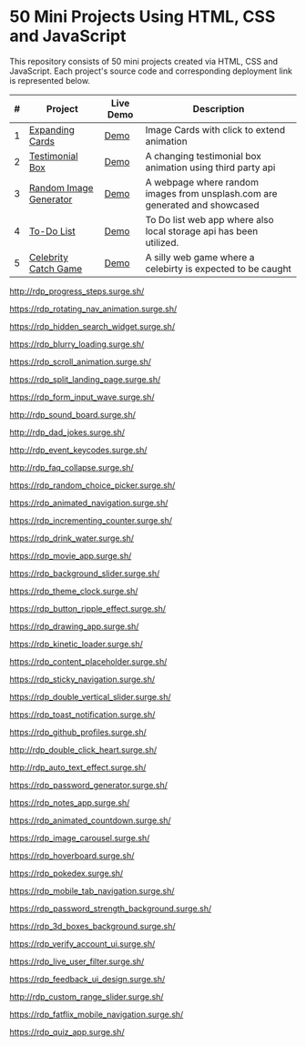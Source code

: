 # 50 Mini Projects Using HTML, CSS and JavaScript

This repository consists of 50 mini projects created via HTML, CSS and JavaScript. Each project's source code and corresponding deployment link is represented below.

| \#  | Project                                                                                                    | Live Demo                                            | Description                                                                 |
| --- | ---------------------------------------------------------------------------------------------------------- | ---------------------------------------------------- | --------------------------------------------------------------------------- |
| 1   | [Expanding Cards](https://github.com/recepdoganp/50_mini_projects/tree/main/expanding_cards)               | [Demo](https://rdp_expanding_cards.surge.sh/)        | Image Cards with click to extend animation                                  |
| 2   | [Testimonial Box](https://github.com/recepdoganp/50_mini_projects/tree/main/testimonial_box)               | [Demo](http://rdp_testimonial_box.surge.sh/)         | A changing testimonial box animation using third party api                  |
| 3   | [Random Image Generator](https://github.com/recepdoganp/50_mini_projects/tree/main/random_image_generator) | [Demo](https://rdp_random_image_generator.surge.sh/) | A webpage where random images from unsplash.com are generated and showcased |
| 4   | [To-Do List](https://github.com/recepdoganp/50_mini_projects/tree/main/todo_list)                          | [Demo](http://rdp_todo_list.surge.sh/)               | To Do list web app where also local storage api has been utilized.          |
| 5   | [Celebrity Catch Game](https://github.com/recepdoganp/50_mini_projects/tree/main/celebrity_catch_game)     | [Demo](https://rdp_celebrity_catch_game.surge.sh/)   | A silly web game where a celebirty is expected to be caught                 |

http://rdp_progress_steps.surge.sh/

https://rdp_rotating_nav_animation.surge.sh/

https://rdp_hidden_search_widget.surge.sh/

https://rdp_blurry_loading.surge.sh/

https://rdp_scroll_animation.surge.sh/

https://rdp_split_landing_page.surge.sh/

https://rdp_form_input_wave.surge.sh/

http://rdp_sound_board.surge.sh/

http://rdp_dad_jokes.surge.sh/

http://rdp_event_keycodes.surge.sh/

http://rdp_faq_collapse.surge.sh/

https://rdp_random_choice_picker.surge.sh/

https://rdp_animated_navigation.surge.sh/

https://rdp_incrementing_counter.surge.sh/

https://rdp_drink_water.surge.sh/

https://rdp_movie_app.surge.sh/

https://rdp_background_slider.surge.sh/

https://rdp_theme_clock.surge.sh/

https://rdp_button_ripple_effect.surge.sh/

https://rdp_drawing_app.surge.sh/

https://rdp_kinetic_loader.surge.sh/

https://rdp_content_placeholder.surge.sh/

https://rdp_sticky_navigation.surge.sh/

https://rdp_double_vertical_slider.surge.sh/

https://rdp_toast_notification.surge.sh/

https://rdp_github_profiles.surge.sh/

http://rdp_double_click_heart.surge.sh/

http://rdp_auto_text_effect.surge.sh/

https://rdp_password_generator.surge.sh/

https://rdp_notes_app.surge.sh/

https://rdp_animated_countdown.surge.sh/

https://rdp_image_carousel.surge.sh/

https://rdp_hoverboard.surge.sh/

https://rdp_pokedex.surge.sh/

https://rdp_mobile_tab_navigation.surge.sh/

https://rdp_password_strength_background.surge.sh/

https://rdp_3d_boxes_background.surge.sh/

https://rdp_verify_account_ui.surge.sh/

https://rdp_live_user_filter.surge.sh/

https://rdp_feedback_ui_design.surge.sh/

http://rdp_custom_range_slider.surge.sh/

https://rdp_fatflix_mobile_navigation.surge.sh/

https://rdp_quiz_app.surge.sh/
